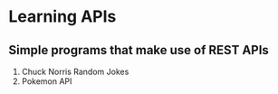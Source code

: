 # Learning APIs

## Simple programs that make use of REST APIs

1. Chuck Norris Random Jokes
2. Pokemon API